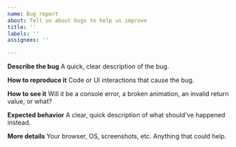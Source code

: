 ```yaml
---
name: Bug report
about: Tell us about bugs to help us improve
title: ''
labels: ''
assignees: ''

---
```


**Describe the bug**
A quick, clear description of the bug.

**How to reproduce it**
Code or UI interactions that cause the bug.

**How to see it**
Will it be a console error, a broken animation, an invalid return value, or what?

**Expected behavior**
A clear, quick description of what should've happened instead.

**More details**
Your browser, OS, screenshots, etc. Anything that could help.
